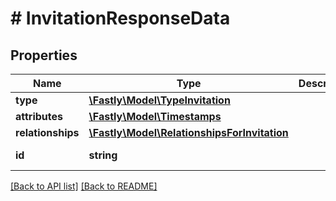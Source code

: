 # # InvitationResponseData

## Properties

Name | Type | Description | Notes
------------ | ------------- | ------------- | -------------
**type** | [**\Fastly\Model\TypeInvitation**](TypeInvitation.md) |  | [optional] 
**attributes** | [**\Fastly\Model\Timestamps**](Timestamps.md) |  | [optional] 
**relationships** | [**\Fastly\Model\RelationshipsForInvitation**](RelationshipsForInvitation.md) |  | [optional] 
**id** | **string** |  | [optional] [readonly] 


[[Back to API list]](../../README.md#endpoints) [[Back to README]](../../README.md)
